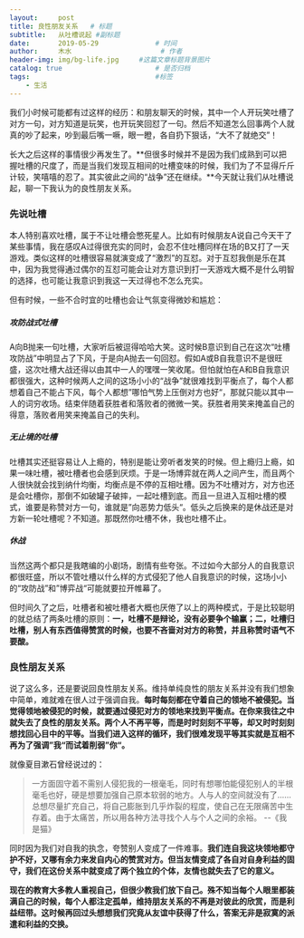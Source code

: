 ```yaml
---
layout:     post   				    
title: 良性朋友关系	# 标题
subtitle:	从吐槽说起 #副标题
date:       2019-05-29 				# 时间
author:     木水 						# 作者
header-img: img/bg-life.jpg 	#这篇文章标题背景图片
catalog: true 						# 是否归档
tags:								#标签
    - 生活
---
```

我们小时候可能都有过这样的经历：和朋友聊天的时候，其中一个人开玩笑吐槽了对方一句，对方知道是玩笑，也开玩笑回怼了一句。然后不知道怎么回事两个人就真的吵了起来，吵到最后嘴一噘，眼一瞪，各自扔下狠话，“大不了就绝交”！

长大之后这样的事情很少再发生了。**但很多时候并不是因为我们成熟到可以把握吐槽的尺度了，而是当我们发现互相间的吐槽变味的时候，我们为了不显得斤斤计较，笑嘻嘻的忍了。其实彼此之间的“战争”还在继续。**今天就让我们从吐槽说起，聊一下我认为的良性朋友关系。

### 先说吐槽

本人特别喜欢吐槽，属于不让吐槽会憋死星人。比如有时候朋友A说自己今天干了某些事情，我在感叹A过得很充实的同时，会忍不住吐槽同样在场的B又打了一天游戏。类似这样的吐槽很容易就演变成了“激烈”的互怼。对于互怼我倒是乐在其中，因为我觉得通过偶尔的互怼可能会让对方意识到打一天游戏大概不是什么明智的选择，也可能让我意识到我这一天过得也不怎么充实。

但有时候，一些不合时宜的吐槽也会让气氛变得微妙和尴尬：

##### 攻防战式吐槽
A向B抛来一句吐槽，大家听后被逗得哈哈大笑。这时候B意识到自己在这次“吐槽攻防战”中明显占了下风，于是向A抛去一句回怼。假如A或B自我意识不是很旺盛，这次吐槽大战还得以由其中一人的嘿嘿一笑收尾。但怕就怕在A和B自我意识都很强大，这种时候两人之间的这场小小的“战争”就很难找到平衡点了，每个人都想着自己不能占下风，每个人都想”哪怕气势上压倒对方也好“，那就只能以其中一人的词穷收场。结束伴随着获胜者和落败者的微微一笑。获胜者用笑来掩盖自己的得意，落败者用笑来掩盖自己的失利。

##### 无止境的吐槽
吐槽其实还挺容易让人上瘾的，特别是能让旁听者发笑的时候。但上瘾归上瘾，如果一味吐槽，被吐槽者也会感到厌烦。于是一场博弈就在两人之间产生，而且两个人很快就会找到纳什均衡，均衡点是不停的互相吐槽。因为不吐槽对方，对方也还是会吐槽你，那倒不如破罐子破摔，一起吐槽到底。而且一旦进入互相吐槽的模式，谁要是称赞对方一句，谁就是”向恶势力低头“。低头之后换来的是休战还是对方新一轮吐槽呢？不知道。那既然你吐槽不休，我也吐槽不止。

##### 休战

当然这两个都只是我瞎编的小剧场，剧情有些夸张。不过如今大部分人的自我意识都很旺盛，所以不管吐槽以什么样的方式侵犯了他人自我意识的时候，这场小小的“攻防战”和”博弈战“可能就要拉开帷幕了。

但时间久了之后，吐槽者和被吐槽者大概也厌倦了以上的两种模式，于是比较聪明的就总结了两条吐槽的原则：**一，吐槽不是辩论，没有必要争个输赢；二，吐槽归吐槽，别人有东西值得赞赏的时候，也要不吝啬对对方的称赞，并且称赞时语气不要酸。**

### 良性朋友关系

说了这么多，还是要说回良性朋友关系。维持单纯良性的朋友关系并没有我们想象中简单，难就难在很人过于强调自我。**每时每刻都在守着自己的领地不被侵犯。当觉得领地被侵犯的时候，就要通过侵犯对方的领地来找到平衡点。在你来我往之中就失去了良性的朋友关系。两个人不再平等，而是时时刻刻不平等，却又时时刻刻想找回心目中的平等。当我们进入这样的循环，我们很难发现平等其实就是互相不再为了强调”我“而试着削弱”你“。**

就像夏目漱石曾经说过的：

> 一方面固守着不需别人侵犯我的一根毫毛，同时有想哪怕能侵犯别人的半根毫毛也好，硬是想要加强自己原本软弱的地方。人与人的空间就没有了……总想尽量扩充自己，将自己膨胀到几乎炸裂的程度，使自己在无限痛苦中生存着。由于太痛苦，所以用各种方法寻找个人与个人之间的余裕。
> --《我是猫》

同时因为我们对自我的执念，夸赞别人变成了一件难事。**我们连自我这块领地都守护不好，又哪有余力来发自内心的赞赏对方。但当友情变成了各自对自身利益的固守，我们在这份关系中就变成了两个独立的个体，友情也就失去了它的意义。**

**现在的教育大多教人重视自己，但很少教我们放下自己。殊不知当每个人眼里都装满自己的时候，每个人都注定孤单，维持朋友关系的不再是对彼此的欣赏，而是利益纽带。这时候再回过头想想我们究竟从友谊中获得了什么，答案无非是寂寞的派遣和利益的交换。**
